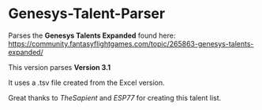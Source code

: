 # Genesys-Talent-Parser
Parses the **Genesys Talents Expanded** found here:  
https://community.fantasyflightgames.com/topic/265863-genesys-talents-expanded/

This version parses **Version 3.1**

It uses a .tsv file created from the Excel version.

Great thanks to *TheSapient* and *ESP77* for creating this talent list.
